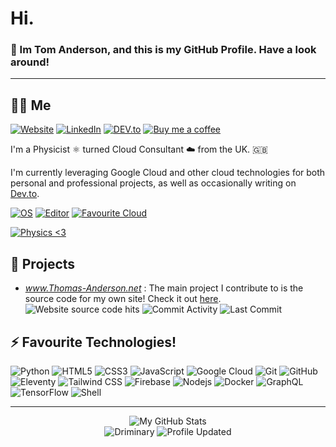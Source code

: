 # Hi.

### 👋 Im Tom Anderson, and this is my GitHub Profile. Have a look around!

***

## 👨‍🦰 Me

[![Website](https://img.shields.io/badge/Website-www.thomas--anderson.net-21374b?style=flat-square&logo=html5&logoColor=white)](https://www.thomas-anderson.net) 
[![LinkedIn](https://img.shields.io/badge/LinkedIn-Tom%20Anderson-informational?style=flat-square&logo=linkedin&logoColor=white)](https://www.linkedin.com/in/th0masanderson/) 
[![DEV.to](https://img.shields.io/badge/DEV.to-ndsn-black?logo=dev.to&logoColor=white)](https://dev.to/ndsn)
[![Buy me a coffee](https://img.shields.io/badge/Buy%20me%20a%20coffee-orange?logo=Buy%20Me%20A%20Coffee&logoColor=white)](https://www.buymeacoffee.com/ndsn)

I'm a Physicist ⚛️ turned Cloud Consultant ☁️ from the UK. 🇬🇧

I'm currently leveraging Google Cloud and other cloud technologies for both personal and professional projects, as well as occasionally writing on [Dev.to](https://dev.to/ndsn).

[![OS](https://img.shields.io/badge/OS-Chrome%20OS-informational?style=flat-square&logo=google-chrome&logoColor=white)](https://www.google.com/intl/en_uk/chromebook/chrome-os/) 
[![Editor](https://img.shields.io/badge/Editor-Google%20Cloud%20Shell-lightgrey?style=flat-square&logo=gnu-bash&logoColor=white)](https://cloud.google.com/shell) 
[![Favourite Cloud](https://img.shields.io/badge/Favourite%20Cloud-Google%20Cloud-yellow?style=flat-square&logo=google-cloud&logoColor=white)](https://cloud.google.com/)

[![Physics <3](https://img.shields.io/badge/I%20%E2%99%A5-Physics-brightgreen?style=flat-square&logo=electron&logoColor=white)](https://eps.leeds.ac.uk/physics)


## 🚧 Projects

* *www.Thomas-Anderson.net* : 
The main project I contribute to is the source code for my own site! Check it out [here](https://github.com/Driminary/thomas-anderson.net).\
![Website source code hits](https://badges.pufler.dev/visits/Driminary/thomas-anderson.net) ![Commit Activity](http://img.shields.io/github/commit-activity/m/Driminary/thomas-anderson.net) ![Last Commit](https://img.shields.io/github/last-commit/Driminary/thomas-anderson.net)

## ⚡ Favourite Technologies!

![Python](https://img.shields.io/badge/-Python-black?style=flat-square&logo=Python)
![HTML5](https://img.shields.io/badge/-HTML5-E34F26?style=flat-square&logo=html5&logoColor=white)
![CSS3](https://img.shields.io/badge/-CSS3-1572B6?style=flat-square&logo=css3)
![JavaScript](https://img.shields.io/badge/-JavaScript-black?style=flat-square&logo=javascript)
![Google Cloud](https://img.shields.io/badge/Google%20Cloud-black?style=flat-square&logo=google-cloud)
![Git](https://img.shields.io/badge/-Git-black?style=flat-square&logo=git)
![GitHub](https://img.shields.io/badge/-GitHub-181717?style=flat-square&logo=github)
![Eleventy](https://img.shields.io/badge/-11ty-black?logo=eleventy)
![Tailwind CSS](https://img.shields.io/badge/-Tailwind%20CSS-38B2AC?logo=tailwind-css&logoColor=white)
![Firebase](https://img.shields.io/badge/-Firebase-FFCA28?logo=firebase&logoColor=black)
![Nodejs](https://img.shields.io/badge/-Nodejs-black?style=flat-square&logo=Node.js)
![Docker](https://img.shields.io/badge/-Docker-black?style=flat-square&logo=docker)
![GraphQL](https://img.shields.io/badge/-GraphQL-E10098?style=flat-square&logo=graphql)
![TensorFlow](https://img.shields.io/badge/-TensorFlow-FF6F00?style=flat-square&logo=tensorflow&logoColor=white)
![Shell](https://img.shields.io/badge/-shell-5391FE?style=flat-square&logo=PowerShell&logoColor=white)

***

<p align="center">
  <img src="https://github-readme-stats.vercel.app/api?username=driminary&show_icons=true" alt="My GitHub Stats" />
  <br>
  <img src="https://komarev.com/ghpvc/?username=Driminary&label=You are visitor" alt="Driminary" />
  <img src="https://img.shields.io/github/last-commit/driminary/driminary?label=profile%20updated&style=flat-square" alt="Profile Updated" />
</p>
